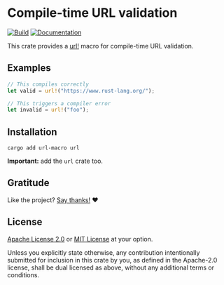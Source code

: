 <!-- DO NOT EDIT -->
<!-- This file is automatically generated by README.ts. -->
<!-- Edit README.ts if you want to make changes. -->

# Compile-time URL validation

[![Build](https://github.com/DenisGorbachev/url-macro/actions/workflows/ci.yml/badge.svg)](https://github.com/DenisGorbachev/url-macro)
[![Documentation](https://docs.rs/url-macro/badge.svg)](https://docs.rs/url-macro)

This crate provides a [url!][__link0] macro for compile-time URL validation.

## Examples

```rust
// This compiles correctly
let valid = url!("https://www.rust-lang.org/");
```

```rust
// This triggers a compiler error
let invalid = url!("foo");
```

   [__cargo_doc2readme_dependencies_info]: ggGkYW0BYXSEGyMws-dKI-LpG9swkVXG-rikGwSuJGhB0NVbG974QPrPJF6XYXKEG4AA8JRKwJB9G9olxhSTKUcIG1sf0boPKowfG1HA4Nxt7NpkYWSBg2l1cmwtbWFjcm9lMC4xLjVpdXJsX21hY3Jv
 [__link0]: https://docs.rs/url-macro/latest/url_macro/?search=url


## Installation

```shell
cargo add url-macro url
```

**Important:** add the `url` crate too.

## Gratitude

Like the project? [Say thanks!](https://github.com/DenisGorbachev/url-macro/discussions/new?category=gratitude) ❤️

## License

[Apache License 2.0](LICENSE-APACHE) or [MIT License](LICENSE-MIT) at your option.

Unless you explicitly state otherwise, any contribution intentionally submitted for inclusion in this crate by you, as defined in the Apache-2.0 license, shall be dual licensed as above, without any additional terms or conditions.
